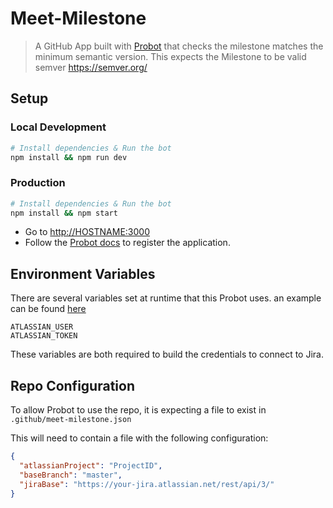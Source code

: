 # Meet-Milestone

> A GitHub App built with [Probot](https://github.com/probot/probot) that checks the milestone matches the minimum semantic version.
> This expects the Milestone to be valid semver <https://semver.org/>

## Setup

### Local Development

```sh
# Install dependencies & Run the bot
npm install && npm run dev
```

### Production

```sh
# Install dependencies & Run the bot
npm install && npm start
```

- Go to <http://HOSTNAME:3000>
- Follow the [Probot docs](https://probot.github.io/docs/) to register the application.

## Environment Variables

There are several variables set at runtime that this Probot uses. an example can be found [here](./.env.example)

```text
ATLASSIAN_USER
ATLASSIAN_TOKEN
```

These variables are both required to build the credentials to connect to Jira.

## Repo Configuration

To allow Probot to use the repo, it is expecting a file to exist in `.github/meet-milestone.json`

This will need to contain a file with the following configuration:

```json
{
  "atlassianProject": "ProjectID",
  "baseBranch": "master",
  "jiraBase": "https://your-jira.atlassian.net/rest/api/3/"
}
```
